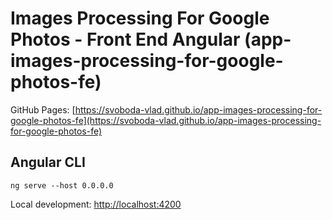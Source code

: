 # Images Processing For Google Photos - Front End Angular (app-images-processing-for-google-photos-fe)

GitHub Pages: [https://svoboda-vlad.github.io/app-images-processing-for-google-photos-fe](https://svoboda-vlad.github.io/app-images-processing-for-google-photos-fe)

## Angular CLI

```
ng serve --host 0.0.0.0
```

Local development: [http://localhost:4200](http://localhost:4200)
